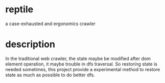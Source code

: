 # reptile
a case-exhausted and ergonomics crawler

# description
In the traditional web crawler, the state maybe be modified after dom element operation, it maybe trouble in dfs traversal. So restoring state is needed sometimes, this project provide a experimental method to restore state as much as possible to do better dfs. 

